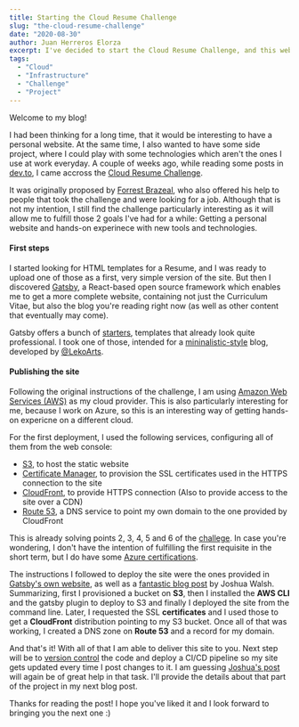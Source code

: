 ```yaml
---
title: Starting the Cloud Resume Challenge
slug: "the-cloud-resume-challenge"
date: "2020-08-30"
author: Juan Herreros Elorza
excerpt: I've decided to start the Cloud Resume Challenge, and this website is the result of that.
tags:
  - "Cloud"
  - "Infrastructure"
  - "Challenge"
  - "Project"
---
```


Welcome to my blog!

I had been thinking for a long time, that it would be interesting to have a personal website. At the same time, I also wanted to have some side project, where I could play with some technologies which aren't the ones I use at work everyday.
A couple of weeks ago, while reading some posts in [dev.to](http://dev.to), I came accross the [Cloud Resume Challenge](https://cloudresumechallenge.dev/instructions/).

It was originally proposed by [Forrest Brazeal](https://forrestbrazeal.com/), who also offered his help to people that took the challenge and were looking for a job. Although that is not my intention, I still find the challenge particularly interesting as it will allow me to fulfill those 2 goals I've had for a while: Getting a personal website and hands-on experinece with new tools and technologies.

#### First steps

I started looking for HTML templates for a Resume, and I was ready to upload one of those as a first, very simple version of the site. But then I discovered [Gatsby](https://www.gatsbyjs.com/), a React-based open source framework which enables me to get a more complete website, containing not just the Curriculum Vitae, but also the blog you're reading right now (as well as other content that eventually may come).

Gatsby offers a bunch of [starters](https://www.gatsbyjs.com/starters/?v=2), templates that already look quite professional. I took one of those, intended for a [mininalistic-style](https://www.gatsbyjs.com/starters/LekoArts/gatsby-starter-minimal-blog/) blog, developed by [@LekoArts](https://github.com/LekoArts).

#### Publishing the site

Following the original instructions of the challenge, I am using [Amazon Web Services (AWS)](https://aws.amazon.com/) as my cloud provider. 
This is also particularly interesting for me, because I work on Azure, so this is an interesting way of getting hands-on expericne on a different cloud.

For the first deployment, I used the following services, configuring all of them from the web console:

- [S3](https://aws.amazon.com/s3/), to host the static website
- [Certificate Manager](https://aws.amazon.com/cloudfront/), to provision the SSL certificates used in the HTTPS connection to the site
- [CloudFront](https://aws.amazon.com/cloudfront/), to provide HTTPS connection (Also to provide access to the site over a CDN)
- [Route 53](https://aws.amazon.com/route53/), a DNS service to point my own domain to the one provided by CloudFront

This is already solving points 2, 3, 4, 5 and 6 of the [challege](https://cloudresumechallenge.dev/instructions/). In case you're wondering, I don't have the intention of fulfilling the first requisite in the short term, but I do have some [Azure certifications](https://www.youracclaim.com/users/juan-herreros-elorza/badges).

The instructions I followed to deploy the site were the ones provided in [Gatsby's own website](https://www.gatsbyjs.com/docs/deploying-to-s3-cloudfront/), as well as a [fantastic blog post](https://blog.joshwalsh.me/aws-gatsby/) by Joshua Walsh.
Summarizing, first I provisioned a bucket on **S3**, then I installed the **AWS CLI** and the gatsby plugin to deploy to S3 and finally I deployed the site from the command line. Later, I requested the SSL **certificates** and I used those to get a **CloudFront** distribution pointing to my S3 bucket. Once all of that was working, I created a DNS zone on **Route 53** and a record for my domain.


And that's it! With all of that I am able to deliver this site to you. Next step will be to [version control](https://git-scm.com/book/en/v2/Getting-Started-About-Version-Control) the code and deploy a CI/CD pipeline so my site gets updated every time I post changes to it. I am guessing [Joshua's post](https://blog.joshwalsh.me/aws-gatsby/) will again be of great help in that task.
I'll provide the details about that part of the project in my next blog post.

Thanks for reading the post! I hope you've liked it and I look forward to bringing you the next one :)